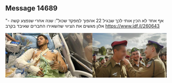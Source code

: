 ## Message 14689

"אף אחד לא הכין אותי לכך שבגיל 22 אהפוך למפקד שכול":
שנה אחרי שנפצע קשה - אלון מגשים את הציווי שהשאירו החברים שאיבד בקרב
https://www.idf.il/260643

![Photo](14689/14689_photo.jpg)

